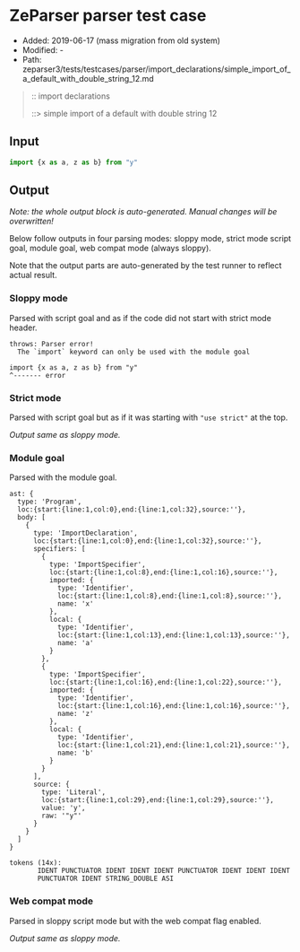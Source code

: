 # ZeParser parser test case

- Added: 2019-06-17 (mass migration from old system)
- Modified: -
- Path: zeparser3/tests/testcases/parser/import_declarations/simple_import_of_a_default_with_double_string_12.md

> :: import declarations
>
> ::> simple import of a default with double string 12

## Input

`````js
import {x as a, z as b} from "y"
`````

## Output

_Note: the whole output block is auto-generated. Manual changes will be overwritten!_

Below follow outputs in four parsing modes: sloppy mode, strict mode script goal, module goal, web compat mode (always sloppy).

Note that the output parts are auto-generated by the test runner to reflect actual result.

### Sloppy mode

Parsed with script goal and as if the code did not start with strict mode header.

`````
throws: Parser error!
  The `import` keyword can only be used with the module goal

import {x as a, z as b} from "y"
^------- error
`````

### Strict mode

Parsed with script goal but as if it was starting with `"use strict"` at the top.

_Output same as sloppy mode._

### Module goal

Parsed with the module goal.

`````
ast: {
  type: 'Program',
  loc:{start:{line:1,col:0},end:{line:1,col:32},source:''},
  body: [
    {
      type: 'ImportDeclaration',
      loc:{start:{line:1,col:0},end:{line:1,col:32},source:''},
      specifiers: [
        {
          type: 'ImportSpecifier',
          loc:{start:{line:1,col:8},end:{line:1,col:16},source:''},
          imported: {
            type: 'Identifier',
            loc:{start:{line:1,col:8},end:{line:1,col:8},source:''},
            name: 'x'
          },
          local: {
            type: 'Identifier',
            loc:{start:{line:1,col:13},end:{line:1,col:13},source:''},
            name: 'a'
          }
        },
        {
          type: 'ImportSpecifier',
          loc:{start:{line:1,col:16},end:{line:1,col:22},source:''},
          imported: {
            type: 'Identifier',
            loc:{start:{line:1,col:16},end:{line:1,col:16},source:''},
            name: 'z'
          },
          local: {
            type: 'Identifier',
            loc:{start:{line:1,col:21},end:{line:1,col:21},source:''},
            name: 'b'
          }
        }
      ],
      source: {
        type: 'Literal',
        loc:{start:{line:1,col:29},end:{line:1,col:29},source:''},
        value: 'y',
        raw: '"y"'
      }
    }
  ]
}

tokens (14x):
       IDENT PUNCTUATOR IDENT IDENT IDENT PUNCTUATOR IDENT IDENT IDENT
       PUNCTUATOR IDENT STRING_DOUBLE ASI
`````


### Web compat mode

Parsed in sloppy script mode but with the web compat flag enabled.

_Output same as sloppy mode._
